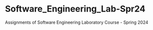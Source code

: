 # Software_Engineering_Lab-Spr24
Assignments of Software Engineering Laboratory Course - Spring 2024
